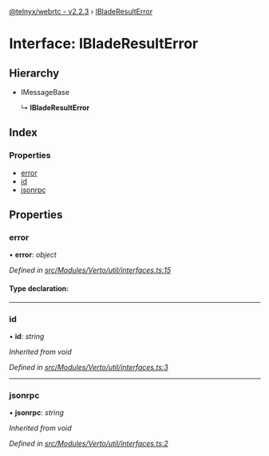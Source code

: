 [@telnyx/webrtc - v2.2.3](../README.md) › [IBladeResultError](ibladeresulterror.md)

# Interface: IBladeResultError

## Hierarchy

* IMessageBase

  ↳ **IBladeResultError**

## Index

### Properties

* [error](ibladeresulterror.md#error)
* [id](ibladeresulterror.md#id)
* [jsonrpc](ibladeresulterror.md#jsonrpc)

## Properties

###  error

• **error**: *object*

*Defined in [src/Modules/Verto/util/interfaces.ts:15](https://github.com/team-telnyx/webrtc/blob/main/packages/js/src/Modules/Verto/util/interfaces.ts#L15)*

#### Type declaration:

___

###  id

• **id**: *string*

*Inherited from void*

*Defined in [src/Modules/Verto/util/interfaces.ts:3](https://github.com/team-telnyx/webrtc/blob/main/packages/js/src/Modules/Verto/util/interfaces.ts#L3)*

___

###  jsonrpc

• **jsonrpc**: *string*

*Inherited from void*

*Defined in [src/Modules/Verto/util/interfaces.ts:2](https://github.com/team-telnyx/webrtc/blob/main/packages/js/src/Modules/Verto/util/interfaces.ts#L2)*
